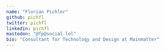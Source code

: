 ```yaml
---
name: "Florian Pichler"
github: pichfl
twitter: pichfl
linkedin: pichfl
mastodon: "@fp@social.lol"
bio: "Consultant for Technology and Design at Mainmatter"
---
```


